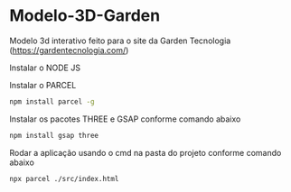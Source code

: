 # Modelo-3D-Garden

Modelo 3d interativo feito para o site da Garden Tecnologia (https://gardentecnologia.com/)

Instalar o NODE JS

Instalar o PARCEL
```sh
npm install parcel -g
```

Instalar os pacotes THREE e GSAP conforme comando abaixo
```sh
npm install gsap three
```


Rodar a aplicação usando o cmd na pasta do projeto conforme comando abaixo
```sh
npx parcel ./src/index.html
```
